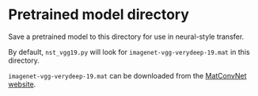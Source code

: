 # Pretrained model directory

Save a pretrained model to this directory for use in neural-style transfer.

By default, `nst_vgg19.py` will look for `imagenet-vgg-verydeep-19.mat` in this directory. 

`imagenet-vgg-verydeep-19.mat` can be downloaded from the [MatConvNet website](http://www.vlfeat.org/matconvnet/pretrained/ 'Pretrained models').
